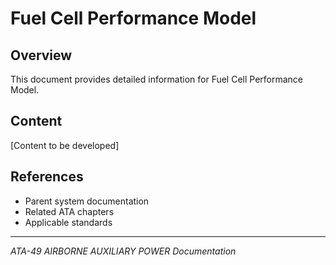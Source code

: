# Fuel Cell Performance Model

## Overview

This document provides detailed information for Fuel Cell Performance Model.

## Content

[Content to be developed]

## References

- Parent system documentation
- Related ATA chapters
- Applicable standards

---

*ATA-49 AIRBORNE AUXILIARY POWER Documentation*
